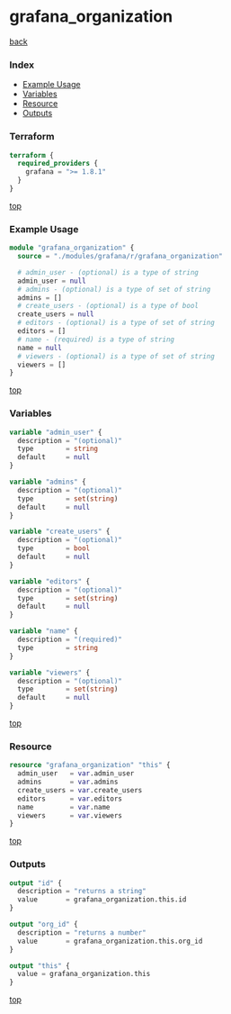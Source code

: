 # grafana_organization

[back](../grafana.md)

### Index

- [Example Usage](#example-usage)
- [Variables](#variables)
- [Resource](#resource)
- [Outputs](#outputs)

### Terraform

```terraform
terraform {
  required_providers {
    grafana = ">= 1.8.1"
  }
}
```

[top](#index)

### Example Usage

```terraform
module "grafana_organization" {
  source = "./modules/grafana/r/grafana_organization"

  # admin_user - (optional) is a type of string
  admin_user = null
  # admins - (optional) is a type of set of string
  admins = []
  # create_users - (optional) is a type of bool
  create_users = null
  # editors - (optional) is a type of set of string
  editors = []
  # name - (required) is a type of string
  name = null
  # viewers - (optional) is a type of set of string
  viewers = []
}
```

[top](#index)

### Variables

```terraform
variable "admin_user" {
  description = "(optional)"
  type        = string
  default     = null
}

variable "admins" {
  description = "(optional)"
  type        = set(string)
  default     = null
}

variable "create_users" {
  description = "(optional)"
  type        = bool
  default     = null
}

variable "editors" {
  description = "(optional)"
  type        = set(string)
  default     = null
}

variable "name" {
  description = "(required)"
  type        = string
}

variable "viewers" {
  description = "(optional)"
  type        = set(string)
  default     = null
}
```

[top](#index)

### Resource

```terraform
resource "grafana_organization" "this" {
  admin_user   = var.admin_user
  admins       = var.admins
  create_users = var.create_users
  editors      = var.editors
  name         = var.name
  viewers      = var.viewers
}
```

[top](#index)

### Outputs

```terraform
output "id" {
  description = "returns a string"
  value       = grafana_organization.this.id
}

output "org_id" {
  description = "returns a number"
  value       = grafana_organization.this.org_id
}

output "this" {
  value = grafana_organization.this
}
```

[top](#index)
